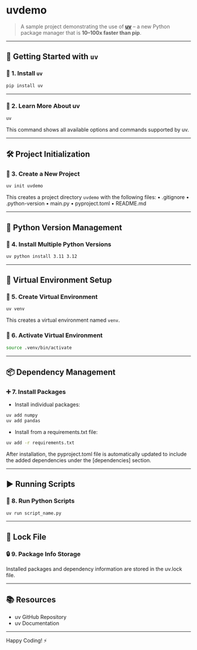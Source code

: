 # uvdemo

> A sample project demonstrating the use of **[uv](https://github.com/astral-sh/uv)** – a new Python package manager that is **10–100x faster than pip**.

---

## 🚀 Getting Started with `uv`

### 🔧 1. Install `uv`
```bash
pip install uv
```
---

### 📖 2. Learn More About uv
```bash
uv
```
This command shows all available options and commands supported by uv.

---

## 🛠️ Project Initialization

### 📁 3. Create a New Project
```bash
uv init uvdemo
```
This creates a project directory `uvdemo` with the following files:
	•	.gitignore
	•	.python-version
	•	main.py
	•	pyproject.toml
	•	README.md

----

## 🐍 Python Version Management

### 📌 4. Install Multiple Python Versions
```bash
uv python install 3.11 3.12
```

---

## 🧪 Virtual Environment Setup

### 🌱 5. Create Virtual Environment
```bash
uv venv
```
This creates a virtual environment named `venv`.

### 🧬 6. Activate Virtual Environment
```bash
source .venv/bin/activate
```

----

## 📦 Dependency Management

### ➕ 7. Install Packages
- Install individual packages:
```bash
uv add numpy
uv add pandas
```
- Install from a requirements.txt file:
```bash
uv add -r requirements.txt
```
After installation, the pyproject.toml file is automatically updated to include the added dependencies under the [dependencies] section.

----

## ▶️ Running Scripts

### 🐍 8. Run Python Scripts
```bash
uv run script_name.py
```


---

## 📄 Lock File

### 🔒 9. Package Info Storage

Installed packages and dependency information are stored in the uv.lock file.

---

## 📚 Resources
- uv GitHub Repository
- uv Documentation

---

Happy Coding! ⚡️
